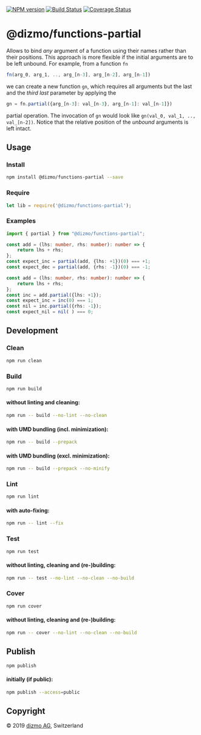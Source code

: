 [![NPM version](https://badge.fury.io/js/%40dizmo%2Ffunctions-partial.svg)](https://npmjs.org/package/@dizmo/functions-partial)
[![Build Status](https://travis-ci.org/dizmo/functions-partial.svg?branch=master)](https://travis-ci.org/dizmo/functions-partial)
[![Coverage Status](https://coveralls.io/repos/github/dizmo/functions-partial/badge.svg?branch=master)](https://coveralls.io/github/dizmo/functions-partial?branch=master)

# @dizmo/functions-partial

Allows to bind *any* argument of a function using their names rather than their positions. This approach is more flexible if the initial arguments are to be left unbound. For example, from a function `fn`

```javascript
fn(arg_0, arg_1, .., arg_[n-3], arg_[n-2], arg_[n-1])
```

we can create a new function `gn`, which requires all arguments but the last and the *third last* parameter by applying the

```javascript
gn = fn.partial({arg_[n-3]: val_[n-3}, arg_[n-1]: val_[n-1]})
```

partial operation. The invocation of `gn` would look like `gn(val_0, val_1, .., val_[n-2])`. Notice that the relative position of the *unbound* arguments is left intact.

## Usage

### Install

```sh
npm install @dizmo/functions-partial --save
```

### Require

```javascript
let lib = require('@dizmo/functions-partial');
```

### Examples

```typescript
import { partial } from "@dizmo/functions-partial";
```

```typescript
const add = (lhs: number, rhs: number): number => {
    return lhs + rhs;
};
const expect_inc = partial(add, {lhs: +1})(0) === +1;
const expect_dec = partial(add, {rhs: -1})(0) === -1;
```

```typescript
const add = (lhs: number, rhs: number): number => {
    return lhs + rhs;
};
const inc = add.partial({lhs: +1});
const expect_inc = inc(0) === 1;
const nil = inc.partial({rhs: -1});
const expect_nil = nil( ) === 0;
```

## Development

### Clean

```sh
npm run clean
```

### Build

```sh
npm run build
```

#### without linting and cleaning:

```sh
npm run -- build --no-lint --no-clean
```

#### with UMD bundling (incl. minimization):

```sh
npm run -- build --prepack
```

#### with UMD bundling (excl. minimization):

```sh
npm run -- build --prepack --no-minify
```

### Lint

```sh
npm run lint
```

#### with auto-fixing:

```sh
npm run -- lint --fix
```

### Test

```sh
npm run test
```

#### without linting, cleaning and (re-)building:

```sh
npm run -- test --no-lint --no-clean --no-build
```

### Cover

```sh
npm run cover
```

#### without linting, cleaning and (re-)building:

```sh
npm run -- cover --no-lint --no-clean --no-build
```

## Publish

```sh
npm publish
```

#### initially (if public):

```sh
npm publish --access=public
```

## Copyright

 © 2019 [dizmo AG](http://dizmo.com/), Switzerland
